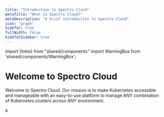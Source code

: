 ```yaml
---
title: "Introduction to Spectro Cloud"
metaTitle: "What is Spectro Cloud?"
metaDescription: "A brief introduction to Spectro Cloud"
icon: "graph"
hideToC: true
fullWidth: false
hideToCSidebar: true
---
```


import {Intro} from "shared/components"
import WarningBox from 'shared/components/WarningBox';



# Welcome to **Spectro Cloud**

Welcome to Spectro Cloud. Our mission is to make Kubernetes accessible and manageable with an easy-to-use platform to manage ANY combination of Kubernetes clusters across ANY environment.

a